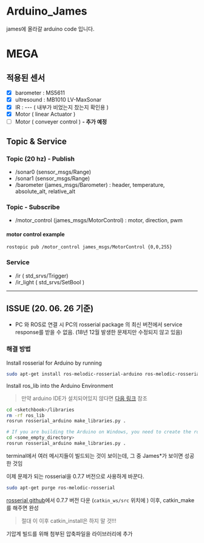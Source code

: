 # Arduino_James

james에 올라갈 arduino code 입니다.
# MEGA
## 적용된 센서
- [x] barometer : MS5611
- [x] ultresound : MB1010 LV-MaxSonar
- [x] IR : --- ( 내부가 비었는지 찼는지 확인용 )
- [x] Motor ( linear Actuator ) 
- [ ] Motor ( conveyer control ) **- 추가 예정**

## Topic & Service
### Topic (20 hz) - Publish
- /sonar0 (sensor_msgs/Range)
- /sonar1 (sensor_msgs/Range)
- /barometer (james_msgs/Barometer) : header, temperature, absolute_alt, relative_alt
### Topic - Subscribe
- /motor_control (james_msgs/MotorControl) : motor, direction, pwm
#### motor control example
```
rostopic pub /motor_control james_msgs/MotorControl {0,0,255}
```
### Service
- /ir       ( std_srvs/Trigger)
- /ir_light ( std_srvs/SetBool )

---

## ISSUE (20. 06. 26 기준)
 - PC 와 ROS로 연결 시 PC의 rosserial package 의 최신 버전에서 service response를 받을 수 없음. (18년 12월 발생한 문제지만 수정되지 않고 있음)

### 해결 방법

Install rosserial for Arduino by running

```bash
sudo apt-get install ros-melodic-rosserial-arduino ros-melodic-rosserial
```

Install ros_lib into the Arduino Environment
> 만약 arduino IDE가 설치되어있지 않다면 [다음 링크](https://emanual.robotis.com/docs/en/software/arduino_ide/) 참조

```bash
cd <sketchbook>/libraries
rm -rf ros_lib
rosrun rosserial_arduino make_libraries.py .

# If you are building the Arduino on Windows, you need to create the ros_lib folder in some convenient directory.
cd <some_empty_directory>
rosrun rosserial_arduino make_libraries.py .
```

terminal에서 여러 메시지들이 빌드되는 것이 보이는데, 그 중 James*가 보이면 성공한 것임

이제 문제가 되는 rosserial을 0.7.7 버전으로 사용하게 바꾼다.

```bash
sudo apt-get purge ros-melodic-rosserial
```

[rosserial github](https://github.com/ros-drivers/rosserial/releases/tag/0.7.7)에서 0.7.7 버전 다운 (`catkin_ws/src` 위치에 )
이후, catkin_make를 해주면 완성

> 절대 이 이후 catkin_install은 하지 말 것!!! 


기압계 빌드를 위해 첨부된 압축파일을 라이브러리에 추가

